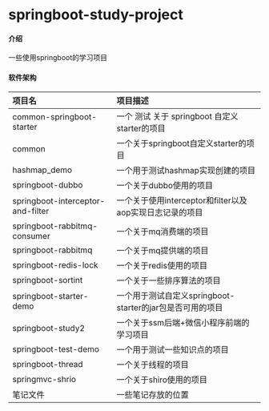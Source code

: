 # springboot-study-project

#### 介绍
一些使用springboot的学习项目

#### 软件架构
|项目名|项目描述|
|:---|:---|
|common-springboot-starter|一个 测试 关于 springboot 自定义 starter的项目|
|common|一个关于springboot自定义starter的项目|
|hashmap_demo|一个用于测试hashmap实现创建的项目|
|springboot-dubbo|一个关于dubbo使用的项目	|
|springboot-interceptor-and-filter|一个关于使用interceptor和filter以及aop实现日志记录的项目|
|springboot-rabbitmq-consumer|一个关于mq消费端的项目|
|springboot-rabbitmq|一个关于mq提供端的项目|
|springboot-redis-lock|一个关于redis使用的项目|
|springboot-sortint|一个关于一些排序算法的项目|
|springboot-starter-demo|一个用于测试自定义springboot-starter的jar包是否可用的项目|
|springboot-study2|一个关于ssm后端+微信小程序前端的学习项目|
|springboot-test-demo|一个用于测试一些知识点的项目|
|springboot-thread|	一个关于线程的项目|
|springmvc-shrio|一个关于shiro使用的项目|
|笔记文件|一些笔记存放的位置|
